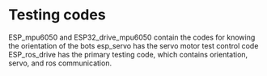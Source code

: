 # Testing codes

ESP_mpu6050 and ESP32_drive_mpu6050 contain the codes for knowing the orientation of the bots
esp_servo has the servo motor test control code
ESP_ros_drive has the primary testing code, which contains orientation, servo, and ros communication.
